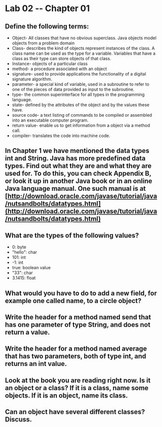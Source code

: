 # Lab 02 -- Chapter 01

## Define the following terms:
* Object- All classes that have no obvious superclass. Java objects model objects from a problem domain
* Class- describes the kind of objects represent instances of the class. A class name can be used as the type for a variable. Variables that have a class as their type can store objects of that class.
* Instance- objects of a particular class
* method- a procedure associated with an object
* signature-  used to provide applications the functionality of a digital signature algorithm.
* parameter- a special kind of variable, used in a subroutine to refer to one of the pieces of data provided as input to the subroutine.
* type- the common superinterface for all types in the programming language. 
* state- defined by the attributes of the object and by the values these have.
* source code- a text listing of commands to be compiled or assembled into an executable computer program.
* return value- enable us to get information from a object via a method call.
* compiler- translates the code into machine code.

## In Chapter 1 we have mentioned the data types int and String. Java has more predefined data types. Find out what they are and what they are used for. To do this, you can check Appendix B, or look it up in another Java book or in an online Java language manual. One such manual is at [http://download.oracle.com/javase/tutorial/java/nutsandbolts/datatypes.html](http://download.oracle.com/javase/tutorial/java/nutsandbolts/datatypes.html)

## What are the types of the following values?

* 0: byte
* "hello": char
* 101: int
* -1: int
* true: boolean value
* "33": char
* 3.1415: float

## What would you have to do to add a new field, for example one called name, to a circle object?


## Write the header for a method named send that has one parameter of type String, and does not return a value.

## Write the header for a method named average that has two parameters, both of type int, and returns an int value.

## Look at the book you are reading right now. Is it an object or a class? If it is a class, name some objects. If it is an object, name its class.

## Can an object have several different classes? Discuss.
